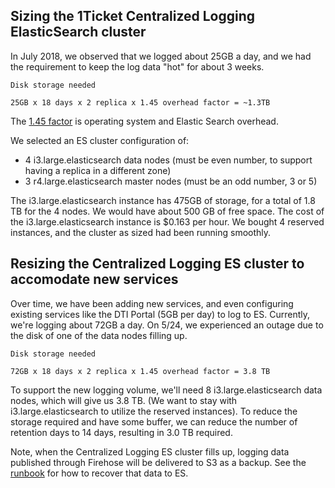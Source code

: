 ## Sizing the 1Ticket Centralized Logging ElasticSearch cluster

In July 2018, we observed that we logged about 25GB a day, and we had the requirement to keep the log data "hot" for about 3 weeks.

```
Disk storage needed

25GB x 18 days x 2 replica x 1.45 overhead factor = ~1.3TB
```

The [1.45 factor](https://docs.aws.amazon.com/elasticsearch-service/latest/developerguide/sizing-domains.html) is operating system and Elastic Search overhead.

We selected an ES cluster configuration of: 

* 4 i3.large.elasticsearch data nodes (must be even number, to support having a replica in a different zone)
* 3 r4.large.elasticsearch master nodes (must be an odd number, 3 or 5)

The i3.large.elasticsearch instance has 475GB of storage, for a total of 1.8 TB for the 4 nodes.  We would have about 500 GB of free space.  The cost of the i3.large.elasticsearch instance is $0.163 per hour.  We bought 4 reserved instances, and the cluster as sized had been running smoothly.

## Resizing the Centralized Logging ES cluster to accomodate new services

Over time, we have been adding new services, and even configuring existing services like the DTI Portal (5GB per day) to log to ES.  Currently, we're logging about 72GB a day.  On 5/24, we experienced an outage due to the disk of one of the data nodes filling up.  

```
Disk storage needed

72GB x 18 days x 2 replica x 1.45 overhead factor = 3.8 TB
```

To support the new logging volume, we'll need 8 i3.large.elasticsearch data nodes, which will give us 3.8 TB.  (We want to stay with i3.large.elasticsearch to utilize the reserved instances).  To reduce the storage required and have some buffer, we can reduce the number of retention days to 14 days, resulting in 3.0 TB required.

Note, when the Centralized Logging ES cluster fills up, logging data published through Firehose will be delivered to S3 as a backup.  See the [runbook](https://github.com/1T/aws-centralized-logging/blob/master/RUNBOOK.md#firehose-delivery-error) for how to recover that data to ES.
